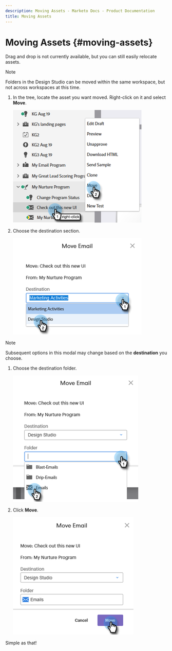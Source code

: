 ```yaml
---
description: Moving Assets - Marketo Docs - Product Documentation
title: Moving Assets
---
```


# Moving Assets {#moving-assets}

Drag and drop is not currently available, but you can still easily relocate assets.

>[!NOTE]
>
>Folders in the Design Studio can be moved within the same workspace, but not across workspaces at this time.

1. In the tree, locate the asset you want moved. Right-click on it and select **Move**.

   ![](assets/moving-assets-1.png)

1. Choose the destination section.

   ![](assets/moving-assets-2.png)

>[!NOTE]
>
>Subsequent options in this modal may change based on the **destination** you choose.

1. Choose the destination folder.

   ![](assets/moving-assets-3.png)

1. Click **Move**.

   ![](assets/moving-assets-4.png)

Simple as that!
